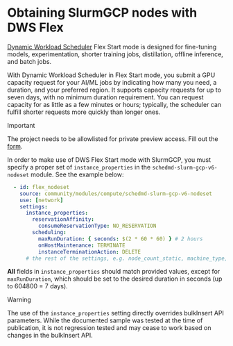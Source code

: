 # Obtaining SlurmGCP nodes with DWS Flex

[Dynamic Workload Scheduler](https://cloud.google.com/blog/products/compute/introducing-dynamic-workload-scheduler) Flex Start mode is designed for fine-tuning models, experimentation, shorter training jobs, distillation, offline inference, and batch jobs.

With Dynamic Workload Scheduler in Flex Start mode, you submit a GPU capacity request for your AI/ML jobs by indicating how many you need, a duration, and your preferred region. It supports capacity requests for up to seven days, with no minimum duration requirement. You can request capacity for as little as a few minutes or hours; typically, the scheduler can fulfill shorter requests more quickly than longer ones.

> [!IMPORTANT]  
> The project needs to be allowlisted for private preview access.
> Fill out the [form](https://docs.google.com/forms/d/1etaaXMW9jJUTTxfUC7TIIMttLWT5H-3Q8_3-sG6vwKk/edit).

In order to make use of DWS Flex Start mode with SlurmGCP, you must specify a proper set of `instance_properties` in the `schedmd-slurm-gcp-v6-nodeset` module. See the example below:

```yaml
  - id: flex_nodeset
    source: community/modules/compute/schedmd-slurm-gcp-v6-nodeset
    use: [network]
    settings:
      instance_properties:
        reservationAffinity:
          consumeReservationType: NO_RESERVATION
        scheduling:
          maxRunDuration: { seconds: $(2 * 60 * 60) } # 2 hours
          onHostMaintenance: TERMINATE
          instanceTerminationAction: DELETE
      # the rest of the settings, e.g. node_count_static, machine_type, additional_disks, etc.
```

**All** fields in `instance_properties` should match provided values, except for `maxRunDuration`, which should be set to the desired duration in seconds (up to 604800 = 7 days).

> [!WARNING]
> The use of the `instance_properties` setting directly overrides bulkInsert API parameters. While the documented sample
> was tested at the time of publication, it is not regression tested and may cease to work based on changes in the bulkInsert API.
